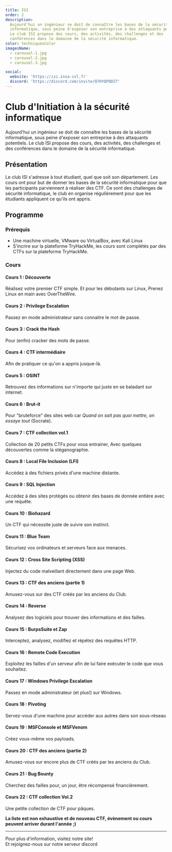 ```yaml
---
title: ISI
order: 2
description:
  Aujourd'hui un ingénieur se doit de connaître les bases de la sécurité
  informatique, sous peine d'exposer son entreprise à des attaquants potentiels.
  Le club ISI propose des cours, des activités, des challenges et des
  conférences dans le domaine de la sécurité informatique.
color: techniquesColor
imagesName:
  - carousel-1.jpg
  - carousel-2.jpg
  - carousel-3.jpg

social:
  website: 'https://isi.insa-cvl.fr'
  discord: 'https://discord.com/invite/Q7HYQP8DZ7'
---
```


# Club d'Initiation à la sécurité informatique

<campus-center>
  <campus-responsive-image
    folder-name="federation/techniques/isi"
    name="logo.jpg"
    max-width="400"></campus-responsive-image>
</campus-center>

Aujourd'hui un ingénieur se doit de connaître les bases de la sécurité
informatique, sous peine d'exposer son entreprise à des attaquants potentiels.
Le club ISI propose des cours, des activités, des challenges et des conférences
dans le domaine de la sécurité informatique.

## Présentation

Le club ISI s'adresse à tout étudiant, quel que soit son département. Les cours
ont pour but de donner les bases de la sécurité informatique pour que les
participants parviennent à réaliser des CTF. Ce sont des challenges de sécurité
informatique, le club en organise régulièrement pour que les étudiants
appliquent ce qu'ils ont appris.

<campus-center>
  <campus-carousel :names="imagesName" folder-name="federation/techniques/isi"></campus-carousel>
</campus-center>

## Programme

### Prérequis

- Une machine virtuelle, VMware ou VirtualBox, avec Kali Linux
- S'incrire sur la plateforme TryHackMe, les cours sont complétés par des CTFs
  sur la plateforme TryHackMe.

### Cours

#### Cours 1 : Découverte

Réalisez votre premier CTF simple. Et pour les débutants sur Linux, Prenez Linux
en main avec OverTheWire.

#### Cours 2 : Privilege Escalation

Passez en mode administrateur sans connaitre le mot de passe.

#### Cours 3 : Crack the Hash

Pour (enfin) cracker des mots de passe.

#### Cours 4 : CTF intermédiaire

Afin de pratiquer ce qu'on a appris jusque-là.

#### Cours 5 : OSINT

Retrouvez des informations sur n'importe qui juste en se baladant sur internet.

#### Cours 6 : Brut-it

Pour "bruteforce" des sites web car _Quand on sait pas quoi mettre, on essaye
tout_ (Socrate).

#### Cours 7 : CTF collection vol.1

Collection de 20 petits CTFs pour vous entrainer, Avec quelques découvertes
comme la stéganographie.

#### Cours 8 : Local File Inclusion (LFI)

Accédez à des fichiers privés d'une machine distante.

#### Cours 9 : SQL Injection

Accédez à des sites protégés ou obtenir des bases de donnée entière avec une
requête.

#### Cours 10 : Biohazard

Un CTF qui nécessite juste de suivre son instinct.

#### Cours 11 : Blue Team

Sécurisez vos ordinateurs et serveurs face aux menaces.

#### Cours 12 : Cross Site Scripting (XSS)

Injectez du code malveillant directement dans une page Web.

#### Cours 13 : CTF des anciens (partie 1)

Amusez-vous sur des CTF créés par les anciens du Club.

#### Cours 14 : Reverse

Analysez des logiciels pour trouver des informations et des failles.

#### Cours 15 : BurpsSuite et Zap

Interceptez, analysez, modifiez et répétez des requêtes HTTP.

#### Cours 16 : Remote Code Execution

Exploitez les failles d'un serveur afin de lui faire exécuter le code que vous
souhaitez.

#### Cours 17 : Windows Privilege Escalation

Passez en mode administrateur (et plus!) sur Windows.

#### Cours 18 : Pivoting

Servez-vous d'une machine pour accéder aux autres dans son sous-réseau

#### Cours 19 : MSFConsole et MSFVenom

Créez vous-même vos payloads.

#### Cours 20 : CTF des anciens (partie 2)

Amusez-vous sur encore plus de CTF créés par les anciens du Club.

#### Cours 21 : Bug Bounty

Cherchez des failles pour, un jour, être récompensé financièrement.

#### Cours 22 : CTF collection Vol.2

Une petite collection de CTF pour pâques.

**La liste est non exhaustive et de nouveau CTF, évènement ou cours peuvent
arriver durant l'année ;)**

---

<campus-center>Pour plus d'information, visitez notre site!</br> Et
rejoignez-nous sur notre serveur discord</campus-center>
<campus-social :social="social" :color="color"></campus-social>
